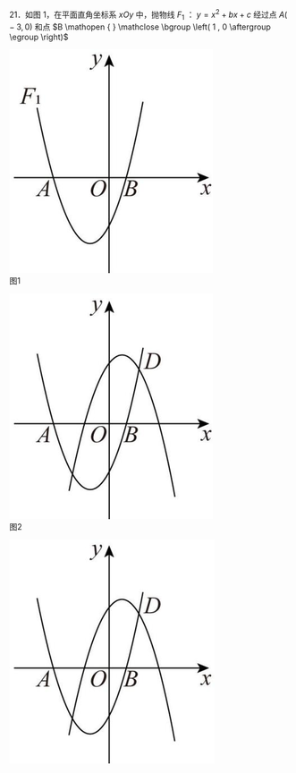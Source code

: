 21．如图 1，在平面直角坐标系 $x O y$ 中，抛物线 $F _ { 1 }$ ： $y = x ^ { 2 } + b x + c$ 经过点 $A { \big ( } { - } 3 , 0 { \big ) }$ 和点 $B \mathopen { } \mathclose \bgroup \left( 1 , 0 \aftergroup \egroup \right)$

![](<../../qs_image_DB/专题2-7_二次函数中的最值问题（解析版）/b7f5d8837f658bc7d678f66ca0c51a9c4d50530d9540c3a09f453e9255931980.jpg>)  
图1

![](<../../qs_image_DB/专题2-7_二次函数中的最值问题（解析版）/f254a241411c16c9a89e75b285c54596884c5c816f72540e8186544fe0e88490.jpg>)  
图2

![](<../../qs_image_DB/专题2-7_二次函数中的最值问题（解析版）/4e0d1dff2fa222e70fcc2b66909269f8ddcf49f072fc652224c53765b1f5325b.jpg>)  
